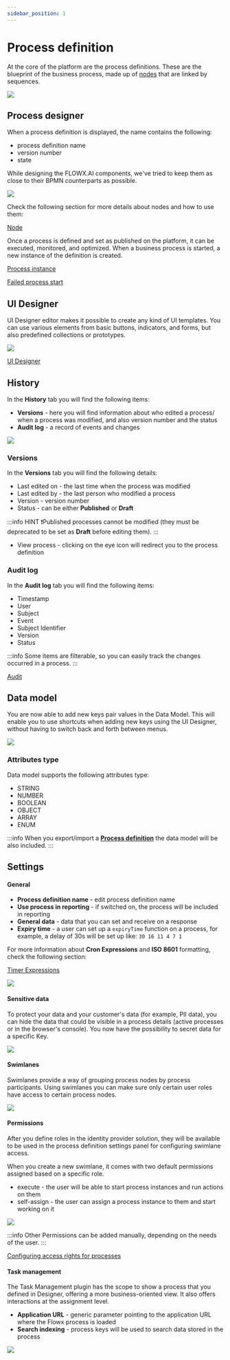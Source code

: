 ```yaml
---
sidebar_position: 1
--- 
```


# Process definition

At the core of the platform are the process definitions. These are the blueprint of the business process, made up of [nodes](../../node) that are linked by sequences.

![](../../../platform-deep-dive/img/process_definitions_new.png)

## Process designer

When a process definition is displayed, the name contains the following:

* process definition name 
* version number
* state

While designing the FLOWX.AI components, we've tried to keep them as close to their BPMN counterparts as possible.

![](../img/process_def.png)

Check the following section for more details about nodes and how to use them:

[Node](../../node/node.md)

Once a process is defined and set as published on the platform, it can be executed, monitored, and optimized. When a business process is started, a new instance of the definition is created.

[Process instance](../active-process/process-instance/process-instance.md)

[Failed process start](../active-process/failed-process-start.md)

## UI Designer

UI Designer editor makes it possible to create any kind of UI templates. You can use various elements from basic buttons, indicators, and forms, but also predefined collections or prototypes.

![](../img/ui_desig.png)

[UI Designer](../../../building-blocks/ui-designer/ui-designer.md)

## History

In the **History** tab you will find the following items:

* **Versions** - here you will find information about who edited a process/ when a process was modified, and also version number and the status
* **Audit log** - a record of events and changes 

![](../img/process_audit.gif)

### Versions

In the **Versions** tab you will find the following details:

* Last edited on - the last time when the process was modified
* Last edited by - the last person who modified a process
* Version - version number
* Status - can be either **Published** or **Draft** 

:::info HINT
❗️Published processes cannot be modified (they must be deprecated to be set as **Draft** before editing them).
:::

* View process - clicking on the eye icon will redirect you to the process definition 

### Audit log

In the **Audit log** tab you will find the following items:

* Timestamp 
* User 
* Subject 
* Event 
* Subject Identifier 
* Version
* Status 

:::info
Some items are filterable, so you can easily track the changes occurred in a process.
:::

[Audit](../../../platform-deep-dive/core-components/core-extensions/audit.md)

## Data model

You are now able to add new keys pair values in the Data Model. This will enable you to use shortcuts when adding new keys using the UI Designer, without having to switch back and forth between menus.

![](../../../../../release-notes/img/data_model.png)

### Attributes type

Data model supports the following attributes type:

* STRING
* NUMBER
* BOOLEAN
* OBJECT
* ARRAY
* ENUM

:::info
When you export/import a [**Process definition**](process-definition.md) the data model will be also included.
:::

## Settings

#### General
* **Process definition name** - edit process definition name
* **Use process in reporting** - if switched on, the process will be included in reporting
* **General data** - data that you can set and receive on a response
* **Expiry time** - a user can set up a `expiryTime` function on a process, for example, a delay of 30s will be set up like: `30 16 11 4 7 1`

For more information about **Cron Expressions** and **ISO 8601** formatting, check the following section:

[Timer Expressions](../../../platform-overview/frameworks-and-standards/timer-expressions.md)

![](../../img/process_settings.png)

#### Sensitive data

To protect your data and your customer's data (for example, PII data), you can hide the data that could be visible in a process details (active processes or in the browser's console). You now have the possibility to secret data for a specific Key. 

![](../img/process_sensitive_data.png)

#### Swimlanes

Swimlanes provide a way of grouping process nodes by process participants. Using swimlanes you can make sure only certain user roles have access to certain process nodes.

![](../img/process_swimlanes.png)

#### Permissions

After you define roles in the identity provider solution, they will be available to be used in the process definition settings panel for configuring swimlane access.

When you create a new swimlane, it comes with two default permissions assigned based on a specific role.

* execute - the user will be able to start process instances and run actions on them
* self-assign - the user can assign a process instance to them and start working on it

![](../img/process_permissions.png)

:::info
Other Permissions can be added manually, depending on the needs of the user.
:::

[Configuring access rights for processes](../../../platform-deep-dive/platform-setup-guide/flowx-engine-setup-guide/configuring-access-roles-for-processes.md)

#### Task management

The Task Management plugin has the scope to show a process that you defined in Designer, offering a more business-oriented view. It also offers interactions at the assignment level.

* **Application URL** - generic parameter pointing to the application URL where the Flowx process is loaded 
* **Search indexing** - process keys will be used to search data stored in the process

![](../img/process_task_mngmnt.png)
